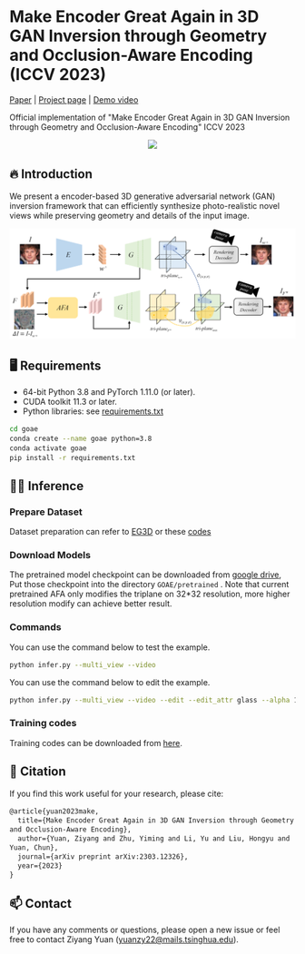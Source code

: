 
# Make Encoder Great Again in 3D GAN Inversion through Geometry and Occlusion-Aware Encoding (ICCV 2023)




[Paper](https://arxiv.org/abs/2303.12326) | [Project page](https://eg3d-goae.github.io/) | [Demo video](https://www.youtube.com/watch?v=CptQDMqM9Pc)

 Official implementation of "Make Encoder Great Again in 3D GAN Inversion through Geometry and Occlusion-Aware Encoding" ICCV 2023

<div align="center">
<img src="assets/teaser.gif" >
</div>


## :fire: Introduction
We present a encoder-based 3D generative adversarial network (GAN) inversion framework that can efficiently synthesize photo-realistic novel views while preserving geometry and details of the input image.

<div align="center">
<img src="assets/framework.png" width="600px"/>  
</div>

## :desktop_computer: Requirements
* 64-bit Python 3.8 and PyTorch 1.11.0 (or later).
* CUDA toolkit 11.3 or later.  
* Python libraries: see [requirements.txt](./goae/requirements.txt)

```bash
cd goae
conda create --name goae python=3.8
conda activate goae
pip install -r requirements.txt
```

## :running_woman: Inference

### Prepare Dataset 
Dataset preparation can refer to [EG3D](https://github.com/NVlabs/eg3d/) or these [codes](https://github.com/FeiiYin/SPI/blob/main/preprocess/)

### Download Models
The pretrained model checkpoint can be downloaded from [google drive](https://drive.google.com/drive/folders/12pTX5TKQcA8ElNW5jDkWURSPUyISggHs?usp=sharing), Put those checkpoint into  the directory  `GOAE/pretrained` . Note that current pretrained AFA only modifies the triplane on 32*32 resolution, more higher resolution modify can achieve better result.

### Commands

You can use the command below to test the example.

```bash
python infer.py --multi_view --video
```

You can use the command below to edit the example.

```bash
python infer.py --multi_view --video --edit --edit_attr glass --alpha 1.0
```

### Training codes
Training codes can be downloaded from [here](https://drive.google.com/file/d/1_T6P_Is-iSM6h6lqdlrlTUFmQGTUtZd_/view?usp=sharing).


## :handshake: Citation
If you find this work useful for your research, please cite:
```
@article{yuan2023make,
  title={Make Encoder Great Again in 3D GAN Inversion through Geometry and Occlusion-Aware Encoding},
  author={Yuan, Ziyang and Zhu, Yiming and Li, Yu and Liu, Hongyu and Yuan, Chun},
  journal={arXiv preprint arXiv:2303.12326},
  year={2023}
}
```
## :mailbox: Contact
If you have any comments or questions, please open a new issue or feel free to contact Ziyang Yuan (yuanzy22@mails.tsinghua.edu).
